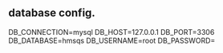 ## database config.
DB_CONNECTION=mysql
DB_HOST=127.0.0.1
DB_PORT=3306
DB_DATABASE=hmsqs
DB_USERNAME=root
DB_PASSWORD=